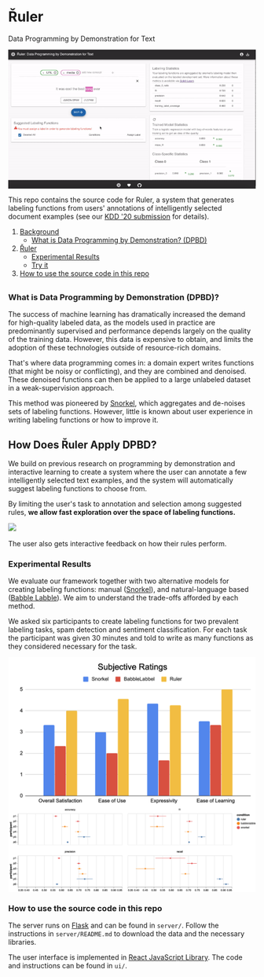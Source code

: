 # Řuler
 Data Programming by Demonstration for Text 
 
 <img align="middle" src=media/ruler_demo_gif.gif>
 
This repo contains the source code for Ruler, a system that generates labeling functions from users' annotations of intelligently selected document examples (see our [KDD '20 submission]() for details). 


1. [Background](#Introduction)
   - [What is Data Programming by Demonstration? (DPBD)](#DPBD)
2. [Řuler](#Ruler)
   - [Experimental Results](#Experiments)
   - [Try it](#Webpage)
3. [How to use the source code in this repo](#Use)


## <a name='Introduction'></a>

### <a name='DPBD'></a>What is Data Programming by Demonstration (DPBD)?
The success of machine learning has dramatically increased the demand for high-quality labeled data, as the models used in practice are predominantly supervised and performance depends largely on the quality of the training data.
However, this data is expensive to obtain, and limits the adoption of these technologies outside of resource-rich domains.

That's where data programming comes in: a domain expert writes functions (that might be noisy or conflicting), and they are combined and denoised. These denoised functions can then be applied to a large unlabeled dataset in a weak-supervision approach.

This method was pioneered by [Snorkel](https://towardsdatascience.com/introducing-snorkel-27e4b0e6ecff), which aggregates and de-noises sets of labeling functions. However, little is known about user experience in writing labeling functions or how to improve it.

## <a name='Ruler'></a>How Does Řuler Apply DPBD?
We build on previous research on programming by demonstration and interactive learning to create a system where the user can annotate a few intelligently selected text examples, and the system will automatically suggest labeling functions to choose from. 

By limiting the user's task to annotation and selection among suggested rules, **we allow fast exploration over the space of labeling functions.**

<img  src=https://media.giphy.com/media/XreQmk7ETCak0/giphy.gif>


The user also gets interactive feedback on how their rules perform. 


### <a name='Experiments'></a>Experimental Results
We evaluate our framework together with two alternative models for creating labeling functions: manual ([Snorkel](https://towardsdatascience.com/introducing-snorkel-27e4b0e6ecff)), and natural-language based ([Babble Labble](https://hazyresearch.github.io/snorkel/blog/babble_labble.html)). We aim to understand the trade-offs afforded by each method.

We asked six participants to create labeling functions for two prevalent labeling tasks, spam detection and sentiment classification. For each task the participant was given 30 minutes and told to write as many functions as they considered necessary for the task.

<img align="middle" src=media/QualitativeRatings.png>
<img align="middle" src=media/classifier-performance.png>


### <a name='Use'></a>How to use the source code in this repo

The server runs on [Flask](https://flask.palletsprojects.com/en/1.1.x/) and can be found in `server/`. Follow the instructions in `server/README.md` to download the data and the necessary libraries.

The user interface is implemented in [React JavaScript Library](https://reactjs.org). The code and instructions can be found in `ui/`.


